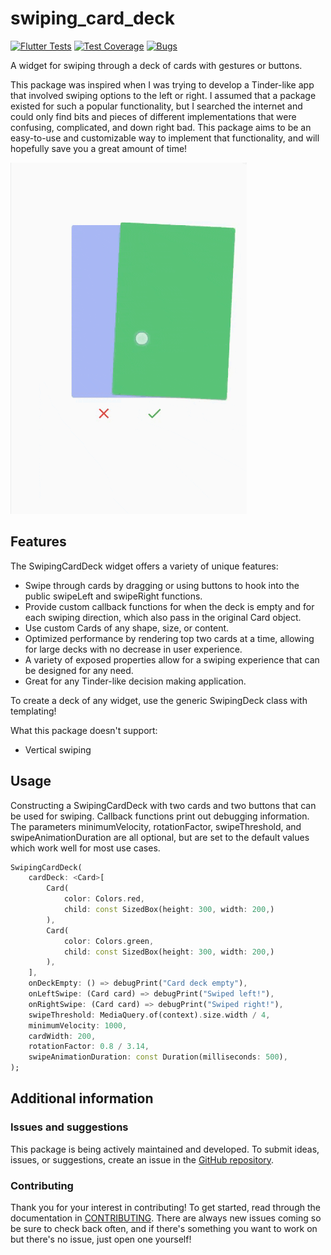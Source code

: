 <!--
This README describes the package. If you publish this package to pub.dev,
this README's contents appear on the landing page for your package.

For information about how to write a good package README, see the guide for
[writing package pages](https://dart.dev/guides/libraries/writing-package-pages).

For general information about developing packages, see the Dart guide for
[creating packages](https://dart.dev/guides/libraries/create-library-packages)
and the Flutter guide for
[developing packages and plugins](https://flutter.dev/developing-packages).
-->

# swiping_card_deck

[![Flutter Tests](https://img.shields.io/github/actions/workflow/status/jushutch/swiping_card_deck/badges.yml?branch=main&label=Tests&style=flat-square)](https://github.com/jushutch/swiping_card_deck/tree/main/test)
[![Test Coverage](https://img.shields.io/codecov/c/github/jushutch/swiping_card_deck/main?label=Coverage&style=flat-square)](https://app.codecov.io/gh/jushutch/swiping_card_deck)
[![Bugs](https://img.shields.io/github/issues/jushutch/swiping_card_deck/bug?label=Bug%20Issues&style=flat-square)](https://github.com/jushutch/swiping_card_deck/labels/bug)

A widget for swiping through a deck of cards with gestures or buttons.

This package was inspired when I was trying to develop a Tinder-like app
that involved swiping options to the left or right. I assumed that a package
existed for such a popular functionality, but I searched the internet and could
only find bits and pieces of different implementations that were confusing,
complicated, and down right bad. This package aims to be an easy-to-use and
customizable way to implement that functionality, and will hopefully save you
a great amount of time!

![SwipingCardDeck Demonstration](https://github.com/jushutch/swiping_card_deck/raw/main/gif/swiping_card_deck.gif)

## Features

The SwipingCardDeck widget offers a variety of unique features:

- Swipe through cards by dragging or using buttons to hook into the public
  swipeLeft and swipeRight functions.
- Provide custom callback functions for when the deck is empty and for each
  swiping direction, which also pass in the original Card object.
- Use custom Cards of any shape, size, or content.
- Optimized performance by rendering top two cards at a time, allowing for large
  decks with no decrease in user experience.
- A variety of exposed properties allow for a swiping experience that can be
  designed for any need.
- Great for any Tinder-like decision making application.

To create a deck of any widget, use the generic SwipingDeck class with templating!

What this package doesn't support:

- Vertical swiping

## Usage

Constructing a SwipingCardDeck with two cards and two buttons that can be used
for swiping. Callback functions print out debugging information. The parameters
minimumVelocity, rotationFactor, swipeThreshold, and swipeAnimationDuration are all optional, but are set
to the default values which work well for most use cases.

```dart
SwipingCardDeck(
    cardDeck: <Card>[
        Card(
            color: Colors.red,
            child: const SizedBox(height: 300, width: 200,)
        ),
        Card(
            color: Colors.green,
            child: const SizedBox(height: 300, width: 200,)
        ),
    ],
    onDeckEmpty: () => debugPrint("Card deck empty"),
    onLeftSwipe: (Card card) => debugPrint("Swiped left!"),
    onRightSwipe: (Card card) => debugPrint("Swiped right!"),
    swipeThreshold: MediaQuery.of(context).size.width / 4,
    minimumVelocity: 1000,
    cardWidth: 200,
    rotationFactor: 0.8 / 3.14,
    swipeAnimationDuration: const Duration(milliseconds: 500),
);
```

## Additional information

### Issues and suggestions

This package is being actively maintained and developed. To submit ideas,
issues, or suggestions, create an issue in the
[GitHub repository](https://github.com/jushutch/swiping_card_deck).

### Contributing

Thank you for your interest in contributing! To get started, read through
the documentation in [CONTRIBUTING](https://github.com/jushutch/swiping_card_deck/blob/main/CONTRIBUTING.md).
There are always new issues coming so be sure to check back often, and if there's
something you want to work on but there's no issue, just open one yourself!
